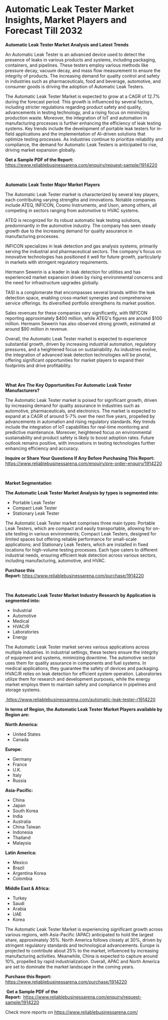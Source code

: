 <p><h1>Automatic Leak Tester Market Insights, Market Players and Forecast Till 2032</h1></p><p><strong>Automatic Leak Tester Market Analysis and Latest Trends</strong></p>
<p><p>An Automatic Leak Tester is an advanced device used to detect the presence of leaks in various products and systems, including packaging, containers, and pipelines. These testers employ various methods like pressure decay, vacuum decay, and mass flow measurement to ensure the integrity of products. The increasing demand for quality control and safety in industries such as pharmaceuticals, food and beverage, automotive, and consumer goods is driving the adoption of Automatic Leak Testers.</p><p>The Automatic Leak Tester Market is expected to grow at a CAGR of 12.7% during the forecast period. This growth is influenced by several factors, including stricter regulations regarding product safety and quality, advancements in testing technology, and a rising focus on minimizing production waste. Moreover, the integration of IoT and automation in manufacturing processes is further enhancing the efficiency of leak testing systems. Key trends include the development of portable leak testers for in-field applications and the implementation of AI-driven solutions that optimize testing processes. As industries continue to prioritize reliability and compliance, the demand for Automatic Leak Testers is anticipated to rise, driving market expansion globally.</p></p>
<p><strong>Get a Sample PDF of the Report:&nbsp;</strong> <a href="https://www.reliablebusinessarena.com/enquiry/request-sample/1914220?utm_campaign=1891&utm_medium=2&utm_source=Github&utm_content=ia&utm_term=01032025&utm_id=automatic-leak-tester">https://www.reliablebusinessarena.com/enquiry/request-sample/1914220</a></p>
<p>&nbsp;</p>
<p><strong>Automatic Leak Tester Major Market Players</strong></p>
<p><p>The Automatic Leak Tester market is characterized by several key players, each contributing varying strengths and innovations. Notable companies include ATEQ, INFICON, Cosmo Instruments, and Uson, among others, all competing in sectors ranging from automotive to HVAC systems.</p><p>ATEQ is recognized for its robust automatic leak testing solutions, predominantly in the automotive industry. The company has seen steady growth due to the increasing demand for quality assurance in manufacturing processes. </p><p>INFICON specializes in leak detection and gas analysis systems, primarily serving the industrial and pharmaceutical sectors. The company's focus on innovative technologies has positioned it well for future growth, particularly in markets with stringent regulatory requirements.</p><p>Hermann Sewerin is a leader in leak detection for utilities and has experienced market expansion driven by rising environmental concerns and the need for infrastructure upgrades globally. </p><p>TASI is a conglomerate that encompasses several brands within the leak detection space, enabling cross-market synergies and comprehensive service offerings. Its diversified portfolio strengthens its market position.</p><p>Sales revenues for these companies vary significantly, with INFICON reporting approximately $400 million, while ATEQ's figures are around $100 million. Hermann Sewerin has also observed strong growth, estimated at around $90 million in revenue.</p><p>Overall, the Automatic Leak Tester market is expected to experience substantial growth, driven by increasing industrial automation, regulatory pressures, and a heightened focus on sustainability. As industries evolve, the integration of advanced leak detection technologies will be pivotal, offering significant opportunities for market players to expand their footprints and drive profitability.</p></p>
<p>&nbsp;</p>
<p><strong>What Are The Key Opportunities For Automatic Leak Tester Manufacturers?</strong></p>
<p><p>The Automatic Leak Tester market is poised for significant growth, driven by increasing demand for quality assurance in industries such as automotive, pharmaceuticals, and electronics. The market is expected to expand at a CAGR of around 5-7% over the next five years, propelled by advancements in automation and rising regulatory standards. Key trends include the integration of IoT capabilities for real-time monitoring and predictive maintenance. Moreover, heightened focus on environmental sustainability and product safety is likely to boost adoption rates. Future outlook remains positive, with innovations in testing technologies further enhancing efficiency and accuracy.</p></p>
<p><strong>Inquire or Share Your Questions If Any Before Purchasing This Report:</strong> <a href="https://www.reliablebusinessarena.com/enquiry/pre-order-enquiry/1914220?utm_campaign=1891&utm_medium=2&utm_source=Github&utm_content=ia&utm_term=01032025&utm_id=automatic-leak-tester">https://www.reliablebusinessarena.com/enquiry/pre-order-enquiry/1914220</a></p>
<p>&nbsp;</p>
<p><strong>Market Segmentation</strong></p>
<p><strong>The Automatic Leak Tester Market Analysis by types is segmented into:</strong></p>
<p><ul><li>Portable Leak Tester</li><li>Compact Leak Tester</li><li>Stationary Leak Tester</li></ul></p>
<p><p>The Automatic Leak Tester market comprises three main types: Portable Leak Testers, which are compact and easily transportable, allowing for on-site testing in various environments; Compact Leak Testers, designed for limited spaces but offering reliable performance for small-scale applications; and Stationary Leak Testers, which are installed in fixed locations for high-volume testing processes. Each type caters to different industrial needs, ensuring efficient leak detection across various sectors, including manufacturing, automotive, and HVAC.</p></p>
<p><strong>Purchase this Report:&nbsp;</strong><a href="https://www.reliablebusinessarena.com/purchase/1914220?utm_campaign=1891&utm_medium=2&utm_source=Github&utm_content=ia&utm_term=01032025&utm_id=automatic-leak-tester">https://www.reliablebusinessarena.com/purchase/1914220</a></p>
<p>&nbsp;</p>
<p><strong>The Automatic Leak Tester Market Industry Research by Application is segmented into:</strong></p>
<p><ul><li>Industrial</li><li>Automotive</li><li>Medical</li><li>HVAC/R</li><li>Laboratories</li><li>Energy</li></ul></p>
<p><p>The Automatic Leak Tester market serves various applications across multiple industries. In industrial settings, these testers ensure the integrity of equipment and systems, minimizing downtime. The automotive sector uses them for quality assurance in components and fuel systems. In medical applications, they guarantee the safety of devices and packaging. HVAC/R relies on leak detection for efficient system operation. Laboratories utilize them for research and development purposes, while the energy market employs them to maintain safety and compliance in pipelines and storage systems.</p></p>
<p><a href="https://www.reliablebusinessarena.com/automatic-leak-tester-r1914220?utm_campaign=1891&utm_medium=2&utm_source=Github&utm_content=ia&utm_term=01032025&utm_id=automatic-leak-tester">&nbsp;https://www.reliablebusinessarena.com/automatic-leak-tester-r1914220</a></p>
<p><strong>In terms of Region, the Automatic Leak Tester Market Players available by Region are:</strong></p>
<p>
    <p> <strong> North America: </strong>
        <ul>
            <li>United States</li>
            <li>Canada</li>
        </ul>
        </p> 
    <p> <strong> Europe: </strong>
        <ul>
            <li>Germany</li>
            <li>France</li>
            <li>U.K.</li>
            <li>Italy</li>
            <li>Russia</li>
        </ul>
        </p> 
    <p> <strong> Asia-Pacific: </strong>
        <ul>
            <li>China</li>
            <li>Japan</li>
            <li>South Korea</li>
            <li>India</li>
            <li>Australia</li>
            <li>China Taiwan</li>
            <li>Indonesia</li>
            <li>Thailand</li>
            <li>Malaysia</li>
        </ul>
        </p> 
    <p> <strong> Latin America: </strong>
        <ul>
            <li>Mexico</li>
            <li>Brazil</li>
            <li>Argentina Korea</li>
            <li>Colombia</li>
        </ul>
        </p> 
    <p> <strong> Middle East & Africa: </strong>
        <ul>
            <li>Turkey</li>
            <li>Saudi</li>
            <li>Arabia</li>
            <li>UAE</li>
            <li>Korea</li>
        </ul>
    </p>
    </p>
<p><p>The Automatic Leak Tester Market is experiencing significant growth across various regions, with Asia-Pacific (APAC) anticipated to hold the largest share, approximately 35%. North America follows closely at 30%, driven by stringent regulatory standards and technological advancements. Europe is projected to contribute about 25% to the market, influenced by increasing manufacturing activities. Meanwhile, China is expected to capture around 10%, propelled by rapid industrialization. Overall, APAC and North America are set to dominate the market landscape in the coming years.</p></p>
<p><strong>Purchase this Report: </strong><a href="https://www.reliablebusinessarena.com/purchase/1914220?utm_campaign=1891&utm_medium=2&utm_source=Github&utm_content=ia&utm_term=01032025&utm_id=automatic-leak-tester">https://www.reliablebusinessarena.com/purchase/1914220</a></p>
<p>&nbsp;<strong>Get a Sample PDF of the Report:&nbsp;&nbsp;</strong><a href="https://www.reliablebusinessarena.com/enquiry/request-sample/1914220?utm_campaign=1891&utm_medium=2&utm_source=Github&utm_content=ia&utm_term=01032025&utm_id=automatic-leak-tester">https://www.reliablebusinessarena.com/enquiry/request-sample/1914220</a></p>
<p><strong></strong></p>
<p>Check more reports on <a href="https://www.reliablebusinessarena.com/?utm_campaign=1891&utm_medium=2&utm_source=Github&utm_content=ia&utm_term=01032025&utm_id=automatic-leak-tester">https://www.reliablebusinessarena.com/</a></p>